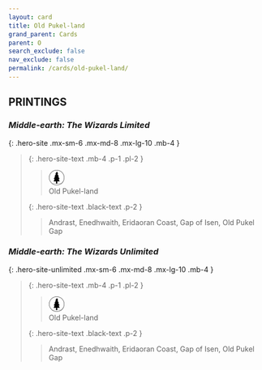 ```yaml
---
layout: card
title: Old Pukel-land
grand_parent: Cards
parent: O
search_exclude: false
nav_exclude: false
permalink: /cards/old-pukel-land/
---
```


## PRINTINGS


### _Middle-earth: The Wizards Limited_

{: .hero-site .mx-sm-6 .mx-md-8 .mx-lg-10 .mb-4 }
> {: .hero-site-text .mb-4 .p-1 .pl-2 }
> > <div class="card-mp"><img src="/assets/images/wilderness.svg"></div>
> > <div class="character-card-name">Old Pukel-land</div>
>
> {: .hero-site-text .black-text .p-2 }
> > Andrast, Enedhwaith, Eridaoran Coast, Gap of Isen, Old Pukel Gap 
> 

### _Middle-earth: The Wizards Unlimited_

{: .hero-site-unlimited .mx-sm-6 .mx-md-8 .mx-lg-10 .mb-4 }
> {: .hero-site-text .mb-4 .p-1 .pl-2 }
> > <div class="card-mp"><img src="/assets/images/wilderness.svg"></div>
> > <div class="character-card-name">Old Pukel-land</div>
>
> {: .hero-site-text .black-text .p-2 }
> > Andrast, Enedhwaith, Eridaoran Coast, Gap of Isen, Old Pukel Gap 
> 
